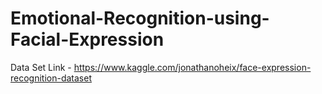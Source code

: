 # Emotional-Recognition-using-Facial-Expression

Data Set Link - https://www.kaggle.com/jonathanoheix/face-expression-recognition-dataset
